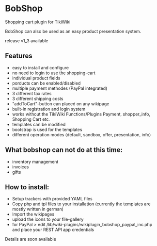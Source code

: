 # BobShop
Shopping cart plugin for TikiWiki

BobShop can also be used as an easy product presentation system.

release v1_3 available

## Features
- easy to install and configure
- no need to login to use the shopping-cart 
- individual product fields
- porducts can be enabled/disabled
- multiple payment methodes (PayPal integrated)
- 3 different tax rates
- 3 different shipping costs
- "addToCart"-button can placed on any wikipage
- built-in registration and login system
- works without the TikiWiki Functions/Plugins Payment, shopper_info, Shopping Cart etc.
- templates can be modified
- bootstrap is used for the templates
- different operation modes (default, sandbox, offer, presentation, info)

## What bobshop can not do at this time:
- inventory management
- invoices
- gifts

## How to install:
- Setup trackers with provided YAML files
- Copy php and tpl files to your installation (currently the templates are mostly written in german)
- Import the wikipages
- upload the icons to your file-gallery
- for PayPal > edit /lib/wiki-plugins/wikiplugin_bobshop_paypal_inc.php and place your REST API app credentials


Details are soon available
